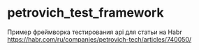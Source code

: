# petrovich_test_framework
Пример фреймворка тестирования api для статьи на Habr
https://habr.com/ru/companies/petrovich-tech/articles/740050/
